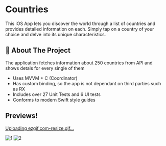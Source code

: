 # Countries

 This iOS App lets you discover the world through a list of countries and provides detailed information on each. Simply tap on a country of your choice and delve into its unique characteristics.
 
 ## 🚀 About The Project
 The application fetches information about 250 countries from API and shows detals for every single of them
 - Uses MVVM + C (Coordinator)
 - Has custom binding, so the app is not dependant on third parties such as RX
 - Includes over 27 Unit Tests and 6 UI tests
 - Conforms to modern Swift style guides
 
 ## Previews!
 
 [Uploading ezgif.com-resize.gif…]()


![1](https://user-images.githubusercontent.com/14839500/227490170-84fe73b2-d661-4274-b3d0-bdf453ed5ae2.jpg)
![2](https://user-images.githubusercontent.com/14839500/227490219-598b46b5-dde1-4c75-ab35-e4416cba797e.jpg)
